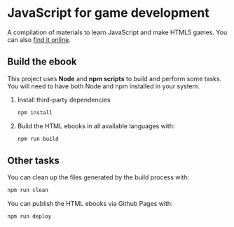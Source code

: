 # JavaScript for game development

A compilation of materials to learn JavaScript and make HTML5 games.
You can also [find it online](https://mozdevs.github.io/js-for-gamedev/es/).

## Build the ebook

This project uses **Node** and **npm scripts** to build and perform some tasks. You will need to have both Node and npm installed in your system.

1. Install third-party dependencies

    ```sh
    npm install
    ```
2. Build the HTML ebooks in all available languages with:

    ```sh
    npm run build
    ```

## Other tasks

You can clean up the files generated by the build process with:

```sh
npm run clean
```

You can publish the HTML ebooks via Github Pages with:

```sh
npm run deploy
```
